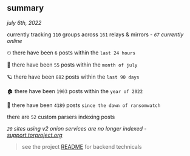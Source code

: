 
## summary
_july 6th, 2022_

currently tracking `110` groups across `161` relays & mirrors - _`67` currently online_

⏲ there have been `6` posts within the `last 24 hours`

🦈 there have been `55` posts within the `month of july`

🪐 there have been `882` posts within the `last 90 days`

🏚 there have been `1903` posts within the `year of 2022`

🦕 there have been `4189` posts `since the dawn of ransomwatch`

there are `52` custom parsers indexing posts

_`20` sites using v2 onion services are no longer indexed - [support.torproject.org](https://support.torproject.org/onionservices/v2-deprecation/)_

> see the project [README](https://github.com/joshhighet/ransomwatch#ransomwatch--) for backend technicals
